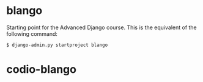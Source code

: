 # blango

Starting point for the Advanced Django course. This is the equivalent of the following command:

```bash
$ django-admin.py startproject blango
```
# codio-blango
